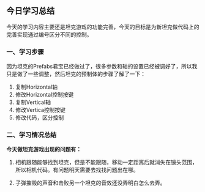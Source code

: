 ## 今日学习总结
今天的学习内容主要还是坦克游戏的功能完善，今天的目标是为新坦克做代码上的完善实现通过编号区分不同的控制。  

### 一、学习步骤
因为坦克的Prefabs君宝已经做过了，很多参数和轴的设置已经被调好了，所以我只是做了一些调整，然后坦克的预制体的步骤了解了一下：  

1. 复制Horizontal轴
1. 修改Horizontal控制按键
1. 复制Vertical轴
1. 修改Vertica控制按键
1. 修改代码，区分控制  

### 二、学习情况总结
**今天做坦克游戏出现的问题有：**
1. 相机跟随能够找到坦克，但是不能跟随，移动一定距离后就消失在镜头范围，所以相机代码。有问题明天需要去找找问题出在哪。  

1. 子弹摧毁的声音和击败另一个坦克的音效还没弄明白怎么去弄。
